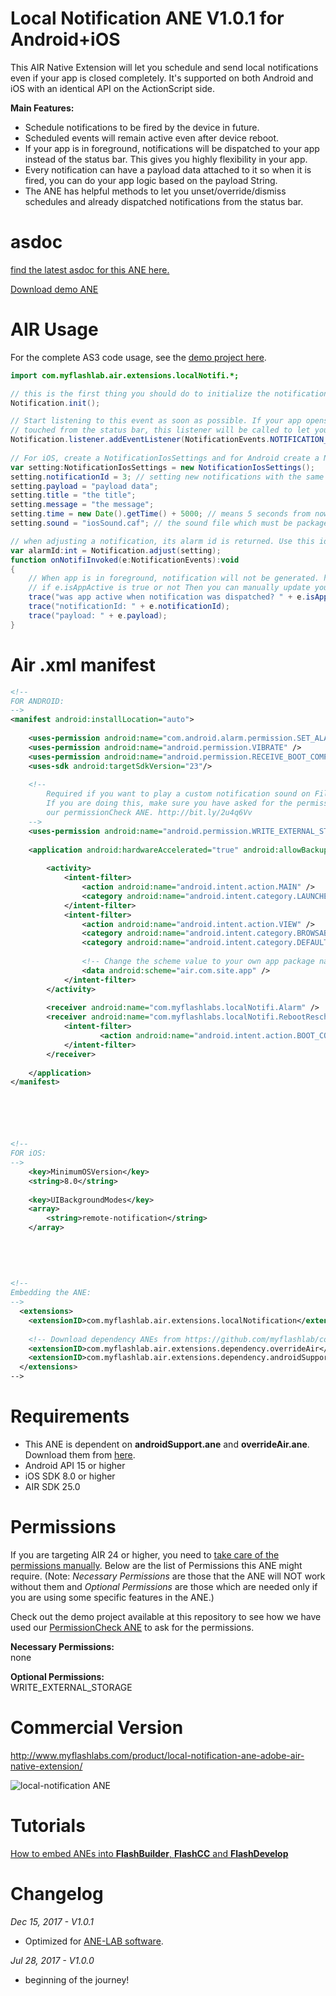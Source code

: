 # Local Notification ANE V1.0.1 for Android+iOS
This AIR Native Extension will let you schedule and send local notifications even if your app is closed completely. It's supported on both Android and iOS with an identical API on the ActionScript side.

**Main Features:**

* Schedule notifications to be fired by the device in future.
* Scheduled events will remain active even after device reboot.
* If your app is in foreground, notifications will be dispatched to your app instead of the status bar. This gives you highly flexibility in your app.
* Every notification can have a payload data attached to it so when it is fired, you can do your app logic based on the payload String.
* The ANE has helpful methods to let you unset/override/dismiss schedules and already dispatched notifications from the status bar.

# asdoc
[find the latest asdoc for this ANE here.](http://myflashlab.github.io/asdoc/com/myflashlab/air/extensions/localNotifi/package-detail.html)

[Download demo ANE](https://github.com/myflashlab/LocalNotification-ANE/tree/master/AIR/lib)

# AIR Usage
For the complete AS3 code usage, see the [demo project here](https://github.com/myflashlab/LocalNotification-ANE/blob/master/AIR/src/Main.as).

```actionscript
import com.myflashlab.air.extensions.localNotifi.*;

// this is the first thing you should do to initialize the notification ANE
Notification.init();

// Start listening to this event as soon as possible. If your app opens because of the notification has been
// touched from the status bar, this listener will be called to let you know about it.
Notification.listener.addEventListener(NotificationEvents.NOTIFICATION_INVOKED, onNotifiInvoked);
     
// For iOS, create a NotificationIosSettings and for Android create a NotificationAndroidSettings instance
var setting:NotificationIosSettings = new NotificationIosSettings();
setting.notificationId = 3; // setting new notifications with the same id will override the old one
setting.payload = "payload data";
setting.title = "the title";
setting.message = "the message";
setting.time = new Date().getTime() + 5000; // means 5 seconds from now
setting.sound = "iosSound.caf"; // the sound file which must be packaged in your .ipa file

// when adjusting a notification, its alarm id is returned. Use this id to unset a schedule before it happens.
var alarmId:int = Notification.adjust(setting);
function onNotifiInvoked(e:NotificationEvents):void
{
	// When app is in foreground, notification will not be generated. however, you can check
	// if e.isAppActive is true or not Then you can manually update your UI design.
	trace("was app active when notification was dispatched? " + e.isAppActive);
	trace("notificationId: " + e.notificationId);
	trace("payload: " + e.payload);
}
```

# Air .xml manifest
```xml
<!--
FOR ANDROID:
-->
<manifest android:installLocation="auto">
	
	<uses-permission android:name="com.android.alarm.permission.SET_ALARM" />
	<uses-permission android:name="android.permission.VIBRATE" />
	<uses-permission android:name="android.permission.RECEIVE_BOOT_COMPLETED" />
	<uses-sdk android:targetSdkVersion="23"/>
	
	<!--
		Required if you want to play a custom notification sound on File.DocumentsDirectory
		If you are doing this, make sure you have asked for the permission from users using
		our permissionCheck ANE. http://bit.ly/2u4q6Vv
	-->
    <uses-permission android:name="android.permission.WRITE_EXTERNAL_STORAGE" />
	
	<application android:hardwareAccelerated="true" android:allowBackup="true">
		
		<activity>
			<intent-filter>
				<action android:name="android.intent.action.MAIN" />
				<category android:name="android.intent.category.LAUNCHER" />
			</intent-filter>
			<intent-filter>
				<action android:name="android.intent.action.VIEW" />
				<category android:name="android.intent.category.BROWSABLE" />
				<category android:name="android.intent.category.DEFAULT" />
					
				<!-- Change the scheme value to your own app package name -->
				<data android:scheme="air.com.site.app" />
			</intent-filter>
		</activity>
		
		<receiver android:name="com.myflashlabs.localNotifi.Alarm" />
		<receiver android:name="com.myflashlabs.localNotifi.RebootRescheduleNotifications">
			<intent-filter>
					<action android:name="android.intent.action.BOOT_COMPLETED" />
			</intent-filter>
		</receiver>
		
	</application>
</manifest>






<!--
FOR iOS:
-->
	<key>MinimumOSVersion</key>
	<string>8.0</string>
	
	<key>UIBackgroundModes</key>
	<array>
		<string>remote-notification</string>
	</array>
	
	
	
	
	
<!--
Embedding the ANE:
-->
  <extensions>
	<extensionID>com.myflashlab.air.extensions.localNotification</extensionID>
	
	<!-- Download dependency ANEs from https://github.com/myflashlab/common-dependencies-ANE -->
	<extensionID>com.myflashlab.air.extensions.dependency.overrideAir</extensionID>
	<extensionID>com.myflashlab.air.extensions.dependency.androidSupport</extensionID>
  </extensions>
-->
```

# Requirements
* This ANE is dependent on **androidSupport.ane** and **overrideAir.ane**. Download them from [here](https://github.com/myflashlab/common-dependencies-ANE).
* Android API 15 or higher
* iOS SDK 8.0 or higher
* AIR SDK 25.0

# Permissions
If you are targeting AIR 24 or higher, you need to [take care of the permissions manually](http://www.myflashlabs.com/adobe-air-app-permissions-android-ios/). Below are the list of Permissions this ANE might require. (Note: *Necessary Permissions* are those that the ANE will NOT work without them and *Optional Permissions* are those which are needed only if you are using some specific features in the ANE.)

Check out the demo project available at this repository to see how we have used our [PermissionCheck ANE](http://www.myflashlabs.com/product/native-access-permission-check-settings-menu-air-native-extension/) to ask for the permissions.

**Necessary Permissions:**  
none

**Optional Permissions:**  
WRITE_EXTERNAL_STORAGE

# Commercial Version
http://www.myflashlabs.com/product/local-notification-ane-adobe-air-native-extension/

![local-notification ANE](http://www.myflashlabs.com/wp-content/uploads/2017/07/product_adobe-air-ane-local-notification-595x738.jpg)

# Tutorials
[How to embed ANEs into **FlashBuilder**, **FlashCC** and **FlashDevelop**](https://www.youtube.com/watch?v=Oubsb_3F3ec&list=PL_mmSjScdnxnSDTMYb1iDX4LemhIJrt1O)  

# Changelog
*Dec 15, 2017 - V1.0.1*
* Optimized for [ANE-LAB software](https://github.com/myflashlab/ANE-LAB).

*Jul 28, 2017 - V1.0.0*
* beginning of the journey!